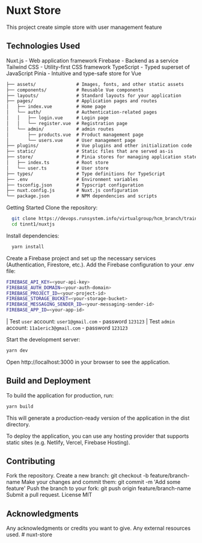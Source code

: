 # Nuxt Store

This project create simple store with user management feature

## Technologies Used

Nuxt.js - Web application framework
Firebase - Backend as a service
Tailwind CSS - Utility-first CSS framework
TypeScript - Typed superset of JavaScript
Pinia - Intuitive and type-safe store for Vue

```markdown
├── assets/               # Images, fonts, and other static assets
├── components/           # Reusable Vue components
├── layouts/              # Standard layouts for your application
├── pages/                # Application pages and routes
│   ├── index.vue         # Home page
│   └── auth/             # Authentication-related pages
│   │   ├── login.vue     # Login page
│   │   └── register.vue  # Registration page
│   └── admin/            # admin routes
│       ├── products.vue  # Product management page
│       └── users.vue     # User management page
├── plugins/              # Vue plugins and other initialization code
├── static/               # Static files that are served as-is
├── store/                # Pinia stores for managing application state
│   ├── index.ts          # Root store
│   └── user.ts           # User store
├── types/                # Type definitions for TypeScript
├── .env                  # Environment variables
├── tsconfig.json         # Typscript configuration
├── nuxt.config.js        # Nuxt.js configuration
└── package.json          # NPM dependencies and scripts
```

Getting Started
Clone the repository:

```bash
  git clone https://devops.runsystem.info/virtualgroup/hcm_branch/training_web/tree/feature/training/vue3
  cd tinnt1/nuxtjs

```

Install dependencies:

```bash
  yarn install

```

Create a Firebase project and set up the necessary services (Authentication, Firestore, etc.). Add the Firebase configuration to your .env file:

```bash
FIREBASE_API_KEY=<your-api-key>
FIREBASE_AUTH_DOMAIN=<your-auth-domain>
FIREBASE_PROJECT_ID=<your-project-id>
FIREBASE_STORAGE_BUCKET=<your-storage-bucket>
FIREBASE_MESSAGING_SENDER_ID=<your-messaging-sender-id>
FIREBASE_APP_ID=<your-app-id>
```

| Test `user` account: `user1@gmail.com` - password `123123`
| Test `admin` account: `11a1eric3@gmail.com` - password `123123`

Start the development server:

```bash
yarn dev

```

Open http://localhost:3000 in your browser to see the application.

## Build and Deployment

To build the application for production, run:

```bash
yarn build
```

This will generate a production-ready version of the application in the dist directory.

To deploy the application, you can use any hosting provider that supports static sites (e.g. Netlify, Vercel, Firebase Hosting).

## Contributing

Fork the repository.
Create a new branch: git checkout -b feature/branch-name
Make your changes and commit them: git commit -m 'Add some feature'
Push the branch to your fork: git push origin feature/branch-name
Submit a pull request.
License
MIT

## Acknowledgments

Any acknowledgments or credits you want to give.
Any external resources used.
#   n u x t - s t o r e 
 
 
